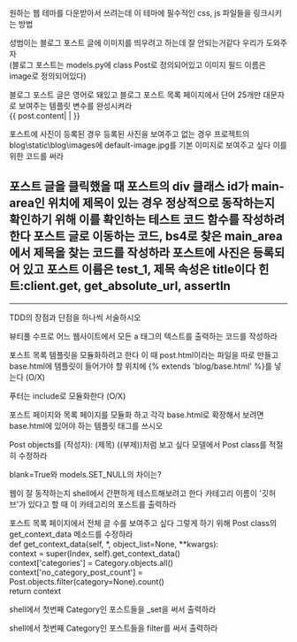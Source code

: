 원하는 웹 테마를 다운받아서 쓰려는데 이 테마에 필수적인 css, js 파일들을 링크시키는 방법  

성범이는 블로그 포스트 글에 이미지를 띄우려고 하는데 잘 안되는거같다 우리가 도와주자  
(블로그 포스트는 models.py에 class Post로 정의되어있고 이미지 필드 이름은 image로 정의되어있다)  
  
  
블로그 포스트 글은 영어로 돼있고 블로그 포스트 목록 페이지에서 단어 25개만 대문자로 보여주는 템플릿 변수를 완성시켜라  
{{ post.content|	|	}}  

포스트에 사진이 등록된 경우 등록된 사진을 보여주고 없는 경우 프로젝트의 blog\static\blog\images에 default-image.jpg를 기본 이미지로 보여주고 싶다 이를 위한 코드를 써라  

포스트 글을 클릭했을 때 포스트의 div 클래스 id가 main-area인 위치에 제목이 있는 경우 정상적으로 동작하는지 확인하기 위해 이를 확인하는 테스트 코드 함수를 작성하려 한다 포스트 글로 이동하는 코드, bs4로 찾은 main_area에서 제목을 찾는 코드를 작성하라 포스트에 사진은 등록되어 있고 포스트 이름은 test_1, 제목 속성은 title이다 힌트:client.get, get_absolute_url, assertIn  
-----------------------------------------------------  
  
-----------------------------------------------------  
  
TDD의 장점과 단점을 하나씩 서술하시오   
  
뷰티풀 수프로 어느 웹사이트에서 모든 a 태그의 텍스트를 출력하는 코드를 작성하라  
  
포스트 목록 템플릿을 모듈화하려고 한다 이 때 post.html이라는 파일을 따로 만들고 base.html에 템플릿이 들어가야 할 위치에 {% extends 'blog/base.html' %}를 넣는다 (O/X)  
  
푸터는 include로 모듈화한다 (O/X)  
  
포스트 페이지와 목록 페이지를 모듈화 하고 각각 base.html로 확장해서 보려면 base.html에 있어야 하는 템플릿 태그를 쓰시오  
  
Post objects를 (작성자): (제목) ((부제))처럼 보고 싶다 모델에서 Post class를 적절히 수정하라  
  
blank=True와 models.SET_NULL의 차이는?  
  
웹이 잘 동작하는지 shell에서 간편하게 테스트해보려고 한다 카테고리 이름이 '깃허브'가 있다고 할 때 이 카테고리의 포스트를 출력하라
  
포스트 목록 페이지에서 전체 글 수를 보여주고 싶다 그렇게 하기 위해 Post class의 get_context_data 메소드를 수정하라  
    def get_context_data(self, *, object_list=None, **kwargs):  
        context = super(Index, self).get_context_data()  
        context['categories'] = Category.objects.all()  
        context['no_category_post_count'] = Post.objects.filter(category=None).count()  
        return context  
  
shell에서 첫번째 Category인 포스트들을 _set을 써서 출력하라  
  
shell에서 첫번째 Category인 포스트들을 filter를 써서 출력하라  
